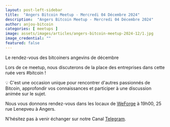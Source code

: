 ```yaml
---
layout: post-left-sidebar
title:  "Angers Bitcoin Meetup - Mercredi 04 Décembre 2024"
description:  "Angers Bitcoin Meetup - Mercredi 04 Décembre 2024"
author: anjou-bitcoin
categories: [ meetups ]
image: assets/images/articles/angers-bitcoin-meetup-2024-12/1.jpg
image_credential: ""
featured: false
---
```


Le rendez-vous des bitcoiners angevins de décembre

Lors de ce meetup, nous discuterons de la place des entreprises dans cette ruée vers #bitcoin !

💡 C'est une occasion unique pour rencontrer d'autres passionnés de Bitcoin, approfondir vos connaissances et participer à une discussion animée sur le sujet.

Nous vous donnons rendez-vous dans les locaux de [WeForge](https://www.weforge.fr/) à 19h00, 25 rue Lenepveu à Angers.

N'hésitez pas à venir échanger sur notre Canal [Telegram](https://t.me/AngersBitcoinMeetup).
